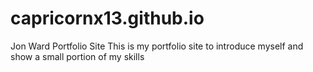 # capricornx13.github.io
Jon Ward Portfolio Site
This is my portfolio site to introduce myself and show a small portion of my skills
